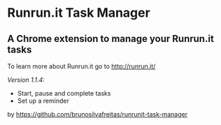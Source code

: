 # Runrun.it Task Manager
## A Chrome extension to manage your Runrun.it tasks

To learn more about Runrun.it go to http://runrun.it/

*Version 1.1.4:*

* Start, pause and complete tasks
* Set up a reminder

by https://github.com/brunosilvafreitas/runrunit-task-manager